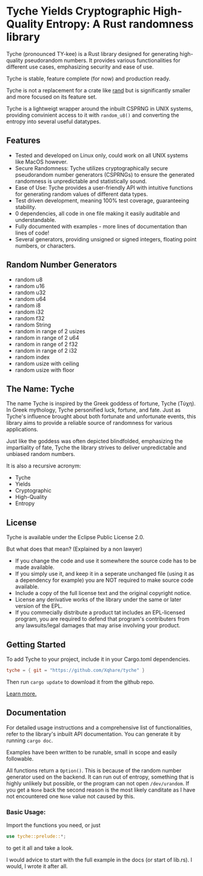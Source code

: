 # Tyche Yields Cryptographic High-Quality Entropy: A Rust randomness library

Tyche (pronounced TY-kee) is a Rust library designed for generating high-quality pseudorandom numbers. It provides various functionalities for different use cases, emphasizing security and ease of use.

Tyche is stable, feature complete (for now) and production ready.

Tyche is not a replacement for a crate like [rand](https://crates.io/crates/rand) but is significantly smaller and more focused on its feature set.

Tyche is a lightweigt wrapper around the inbuilt CSPRNG in UNIX systems, providing convinient access to it with `random_u8()` and converting the entropy into several useful datatypes.

## Features

- Tested and developed on Linux only, could work on all UNIX systems like MacOS however.
- Secure Randomness: Tyche utilizes cryptographically secure pseudorandom number generators (CSPRNGs) to ensure the generated randomness is unpredictable and statistically sound.
- Ease of Use: Tyche provides a user-friendly API with intuitive functions for generating random values of different data types.
- Test driven development, meaning 100% test coverage, guaranteeing stability.
- 0 dependencies, all code in one file making it easily auditable and understandable.
- Fully documented with examples - more lines of documentation than lines of code!
- Several generators, providing unsigned or signed integers, floating point numbers, or characters.

## Random Number Generators

- random u8
- random u16
- random u32
- random u64
- random i8
- random i32
- random f32
- random String
- random in range of 2 usizes
- random in range of 2 u64
- random in range of 2 f32
- random in range of 2 i32
- random index
- random usize with ceiling
- random usize with floor

## The Name: Tyche

The name Tyche is inspired by the Greek goddess of fortune, Tyche (Τύχη). In Greek mythology, Tyche personified luck, fortune, and fate. Just as Tyche's influence brought about both fortunate and unfortunate events, this library aims to provide a reliable source of randomness for various applications.

Just like the goddess was often depicted blindfolded, emphasizing the impartiality of fate, Tyche the library strives to deliver unpredictable and unbiased random numbers.

It is also a recursive acronym:

- Tyche
- Yields
- Cryptographic
- High-Quality
- Entropy

## License

Tyche is available under the Eclipse Public License 2.0.

But what does that mean? (Explained by a non lawyer)
- If you change the code and use it somewhere the source code has to be made available.
- If you simply use it, and keep it in a seperate unchanged file (using it as a dependency for example) you are NOT required to make source code available.
- Include a copy of the full license text and the original copyright notice.
- License any derivative works of the library under the same or later version of the EPL.
- If you commecially distribute a product tat includes an EPL-licensed program, you are required to defend that program's contributers from any lawsuits/legal damages that may arise involving your product.

## Getting Started

To add Tyche to your project, include it in your Cargo.toml dependencies.

```toml
tyche = { git = "https://github.com/Xqhare/tyche" }
```

Then run `cargo update` to download it from the github repo.

[Learn more.](https://doc.rust-lang.org/cargo/reference/specifying-dependencies.html)

## Documentation

For detailed usage instructions and a comprehensive list of functionalities, refer to the library's inbuilt API documentation. You can generate it by running ```cargo doc```.

Examples have been written to be runable, small in scope and easily followable.

All functions return a `Option()`. This is because of the random number generator used on the backend. It can run out of entropy, something that is highly unlikely but possible, or the program can not open `/dev/urandom`. If you get a `None` back the second reason is the most likely canditate as I have not encountered one `None` value not caused by this.

### Basic Usage:

Import the functions you need, or just 
```rust
use tyche::prelude::*;

```
to get it all and take a look.

I would advice to start with the full example in the docs (or start of lib.rs). I would, I wrote it after all.

